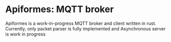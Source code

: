 # Apiformes: MQTT broker

Apiformes is a work-in-progress MQTT broker and client written in rust. Currently, only packet parser is fully implemented and Asynchronous server is work in progress
